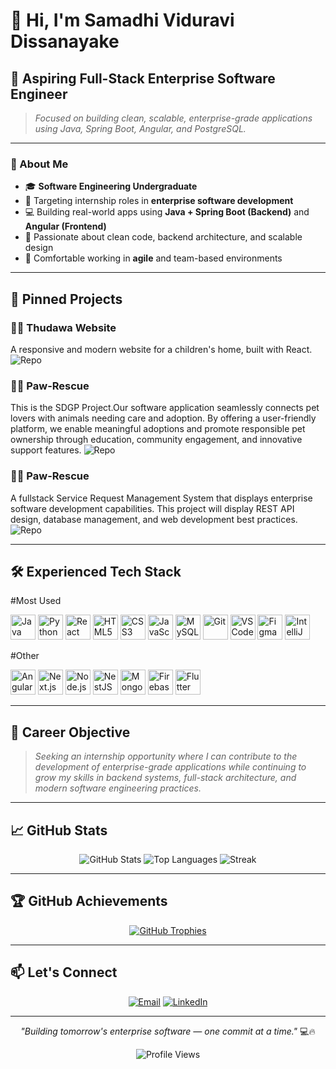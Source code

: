 # 👋 Hi, I'm **Samadhi Viduravi Dissanayake**

## 🎯 Aspiring Full-Stack Enterprise Software Engineer

> *Focused on building clean, scalable, enterprise-grade applications using Java, Spring Boot, Angular, and PostgreSQL.*

---

### 🚀 About Me

- 🎓 **Software Engineering Undergraduate**  
- 💼 Targeting internship roles in **enterprise software development**  
- 💻 Building real-world apps using **Java + Spring Boot (Backend)** and **Angular (Frontend)**  
- 🧠 Passionate about clean code, backend architecture, and scalable design  
- 🤝 Comfortable working in **agile** and team-based environments  

---
## 📌 Pinned Projects

### 🧑‍💻 Thudawa Website  
A responsive and modern website for a children's home, built with React.  
![Repo](https://github.com/Dulan19/Thudawa_Website)

### 🧑‍💻 Paw-Rescue  
This is the SDGP Project.Our software application seamlessly connects pet lovers with animals needing care and adoption. By offering a user-friendly platform, we enable meaningful adoptions and promote responsible pet ownership through education, community engagement, and innovative support features.
![Repo](https://github.com/Shribodhi/SDGP-PawRescue)

### 🧑‍💻 Paw-Rescue  
A fullstack Service Request Management System that displays enterprise software development capabilities. This project will display REST API design, database management, and web development best practices.
![Repo](https://github.com/SamadhiViduravi/Service-Request-Management-System)

---
## 🛠️ Experienced Tech Stack
#Most Used
<p align="left">
  <img src="https://cdn.jsdelivr.net/gh/devicons/devicon/icons/java/java-original.svg" width="40" height="40" alt="Java"/>
  <img src="https://cdn.jsdelivr.net/gh/devicons/devicon/icons/python/python-original.svg" width="40" height="40" alt="Python"/>
  <img src="https://cdn.jsdelivr.net/gh/devicons/devicon/icons/react/react-original.svg" width="40" height="40" alt="React"/>
  <img src="https://cdn.jsdelivr.net/gh/devicons/devicon/icons/html5/html5-original.svg" width="40" height="40" alt="HTML5"/>
  <img src="https://cdn.jsdelivr.net/gh/devicons/devicon/icons/css3/css3-original.svg" width="40" height="40" alt="CSS3"/>
  <img src="https://cdn.jsdelivr.net/gh/devicons/devicon/icons/javascript/javascript-original.svg" width="40" height="40" alt="JavaScript"/>
  <img src="https://cdn.jsdelivr.net/gh/devicons/devicon/icons/mysql/mysql-original.svg" width="40" height="40" alt="MySQL"/>
  <img src="https://cdn.jsdelivr.net/gh/devicons/devicon/icons/git/git-original.svg" width="40" height="40" alt="Git"/>
  <img src="https://cdn.jsdelivr.net/gh/devicons/devicon/icons/vscode/vscode-original.svg" width="40" height="40" alt="VS Code"/>
  <img src="https://cdn.jsdelivr.net/gh/devicons/devicon/icons/figma/figma-original.svg" width="40" height="40" alt="Figma"/>
  <img src="https://cdn.jsdelivr.net/gh/devicons/devicon/icons/intellij/intellij-original.svg" width="40" height="40" alt="IntelliJ IDEA"/>
</p>
#Other
<p align="left">
  <img src="https://cdn.jsdelivr.net/gh/devicons/devicon/icons/angularjs/angularjs-original.svg" width="40" height="40" alt="Angular"/>
  <img src="https://cdn.jsdelivr.net/gh/devicons/devicon/icons/nextjs/nextjs-original.svg" width="40" height="40" alt="Next.js"/>
  <img src="https://cdn.jsdelivr.net/gh/devicons/devicon/icons/nodejs/nodejs-original.svg" width="40" height="40" alt="Node.js"/>
  <img src="https://cdn.jsdelivr.net/gh/devicons/devicon/icons/nestjs/nestjs-plain.svg" width="40" height="40" alt="NestJS"/>
  <img src="https://cdn.jsdelivr.net/gh/devicons/devicon/icons/mongodb/mongodb-original.svg" width="40" height="40" alt="MongoDB"/>
  <img src="https://www.vectorlogo.zone/logos/firebase/firebase-icon.svg" width="40" height="40" alt="Firebase"/>
  <img src="https://cdn.jsdelivr.net/gh/devicons/devicon/icons/flutter/flutter-original.svg" width="40" height="40" alt="Flutter"/>
</p>

---

## 🎯 Career Objective

> *Seeking an internship opportunity where I can contribute to the development of enterprise-grade applications while continuing to grow my skills in backend systems, full-stack architecture, and modern software engineering practices.*

---

## 📈 GitHub Stats

<div align="center">

![GitHub Stats](https://github-readme-stats.vercel.app/api?username=SamadhiViduravi&show_icons=true&theme=tokyonight&hide_border=true&count_private=true)
![Top Languages](https://github-readme-stats.vercel.app/api/top-langs/?username=SamadhiViduravi&layout=compact&theme=tokyonight&hide_border=true)
![Streak](https://github-readme-streak-stats.herokuapp.com/?user=SamadhiViduravi&theme=tokyonight&hide_border=true)

</div>

---

## 🏆 GitHub Achievements

<div align="center">
  
[![GitHub Trophies](https://github-profile-trophy.vercel.app/?username=SamadhiViduravi&theme=tokyonight&no-frame=true&row=1&column=6)](https://github.com/ryo-ma/github-profile-trophy)

</div>

---

## 📫 Let's Connect

<div align="center">

[![Email](https://img.shields.io/badge/Email-s.viduravee@gmail.com-D14836?style=for-the-badge&logo=gmail&logoColor=white)](mailto:s.viduravee@gmail.com)
[![LinkedIn](https://img.shields.io/badge/LinkedIn-Samadhi_Dissanayake-0077B5?style=for-the-badge&logo=linkedin&logoColor=white)](https://linkedin.com/in/samadhi-dissanayake-3682a63)

</div>

---

<div align="center">

*"Building tomorrow's enterprise software — one commit at a time."* 💻🔥

![Profile Views](https://komarev.com/ghpvc/?username=SamadhiViduravi&color=blueviolet&style=for-the-badge)

</div>
